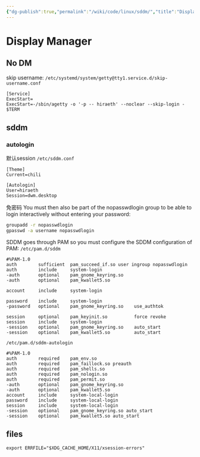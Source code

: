 ```yaml
---
{"dg-publish":true,"permalink":"/wiki/code/linux/sddm/","title":"Display Manager","tags":["linux"],"created":"2025-06-25T14:18:47.437+08:00"}
---
```



# Display Manager

## No DM

skip username: `/etc/systemd/system/getty@tty1.service.d/skip-username.conf`
```
[Service]
ExecStart=
ExecStart=-/sbin/agetty -o '-p -- hiraeth' --noclear --skip-login - $TERM
```

## sddm

### autologin

默认session `/etc/sddm.conf`

```
[Theme]
Current=chili

[Autologin]
User=hiraeth
Session=dwm.desktop
```

免密码
You must then also be part of the nopasswdlogin group to be able to login interactively without entering your password:

```sh
groupadd -r nopasswdlogin
gpasswd -a username nopasswdlogin
```
SDDM goes through PAM so you must configure the SDDM configuration of PAM: `/etc/pam.d/sddm`

```
#%PAM-1.0
auth        sufficient  pam_succeed_if.so user ingroup nopasswdlogin
auth        include     system-login
-auth       optional    pam_gnome_keyring.so
-auth       optional    pam_kwallet5.so

account     include     system-login

password    include     system-login
-password   optional    pam_gnome_keyring.so    use_authtok

session     optional    pam_keyinit.so          force revoke
session     include     system-login
-session    optional    pam_gnome_keyring.so    auto_start
-session    optional    pam_kwallet5.so         auto_start
```

`/etc/pam.d/sddm-autologin`

```
#%PAM-1.0
auth        required    pam_env.so
auth        required    pam_faillock.so preauth
auth        required    pam_shells.so
auth        required    pam_nologin.so
auth        required    pam_permit.so
-auth       optional    pam_gnome_keyring.so
-auth       optional    pam_kwallet5.so
account     include     system-local-login
password    include     system-local-login
session     include     system-local-login
-session    optional    pam_gnome_keyring.so auto_start
-session    optional    pam_kwallet5.so auto_start
```

## files

```/etc/zsh/zshenv
export ERRFILE="$XDG_CACHE_HOME/X11/xsession-errors"
```
